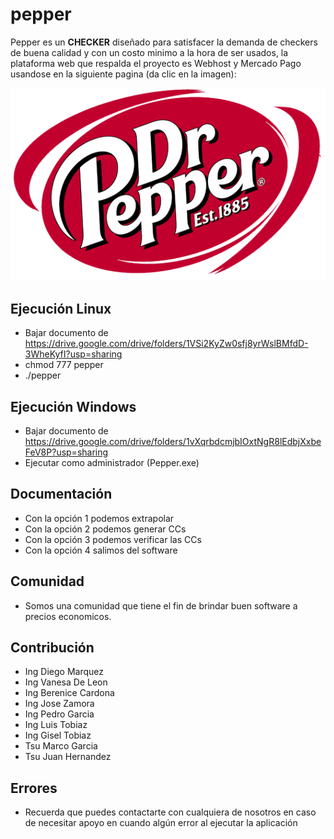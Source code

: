 # pepper

Pepper es un **CHECKER** diseñado para satisfacer la demanda
de checkers de buena calidad y con un costo minimo a la hora
de ser usados, la plataforma web que respalda el proyecto es
Webhost y Mercado Pago usandose en la siguiente pagina
(da clic en la imagen):

<p align="center"><a href="https://pepperchecker.000webhostapp.com/" target="_blank">
    <img src="https://github.com/vanesacrack/pepper/blob/main/imagenes/logo.png">
</a></p>

Ejecución Linux
------------
* Bajar documento de https://drive.google.com/drive/folders/1VSi2KyZw0sfj8yrWslBMfdD-3WheKyfI?usp=sharing
* chmod 777 pepper
* ./pepper

Ejecución Windows
------------
* Bajar documento de https://drive.google.com/drive/folders/1vXqrbdcmjbIOxtNgR8lEdbjXxbeFeV8P?usp=sharing
* Ejecutar como administrador (Pepper.exe)

Documentación
-------------

* Con la opción 1 podemos extrapolar
* Con la opción 2 podemos generar CCs
* Con la opción 3 podemos verificar las CCs
* Con la opción 4 salimos del software

Comunidad
---------

* Somos una comunidad que tiene el fin de brindar
  buen software a precios economicos.

Contribución
------------

* Ing Diego Marquez 
* Ing Vanesa De Leon
* Ing Berenice Cardona
* Ing Jose Zamora
* Ing Pedro Garcia
* Ing Luis Tobiaz
* Ing Gisel Tobiaz
* Tsu Marco Garcia
* Tsu Juan Hernandez

Errores
---------------

* Recuerda que puedes contactarte con cualquiera de nosotros en caso de
  necesitar apoyo en cuando algún error al ejecutar la aplicación
